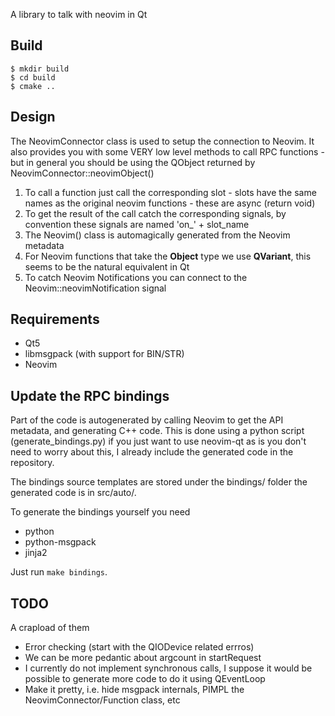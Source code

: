 
A library to talk with neovim in Qt

## Build

    $ mkdir build
    $ cd build
    $ cmake ..

## Design

The NeovimConnector class is used to setup the connection to Neovim. It also
provides you with some VERY low level methods to call RPC functions - but in general
you should be using the QObject returned by NeovimConnector::neovimObject()

1. To call a function just call the corresponding slot - slots 
   have the same names as the original neovim functions - 
   these are async (return void)
2. To get the result of the call catch the corresponding signals,
   by convention these signals are named 'on\_' + slot\_name
3. The Neovim() class is automagically generated from the Neovim
   metadata
5. For Neovim functions that take the **Object** type we use **QVariant**,
   this seems to be the natural equivalent in Qt
6. To catch Neovim Notifications  you can connect to the
   Neovim::neovimNotification signal

## Requirements

* Qt5
* libmsgpack (with support for BIN/STR)
* Neovim

## Update the RPC bindings

Part of the code is autogenerated by calling Neovim to get the API metadata,
and generating C++ code. This is done using a python script
(generate\_bindings.py) if you just want to use neovim-qt as is you don't need
to worry about this, I already include the generated code in the repository.

The bindings source templates are stored under the bindings/ folder the 
generated code is in src/auto/.

To generate the bindings yourself you need

- python
- python-msgpack
- jinja2

Just run `make bindings`.

## TODO

A crapload of them

* Error checking (start with the QIODevice related errros)
* We can be more pedantic about argcount in startRequest
* I currently do not implement synchronous calls, I suppose it
  would be possible to generate more code to do it using
  QEventLoop
* Make it pretty, i.e. hide msgpack internals, PIMPL the
  NeovimConnector/Function class, etc


